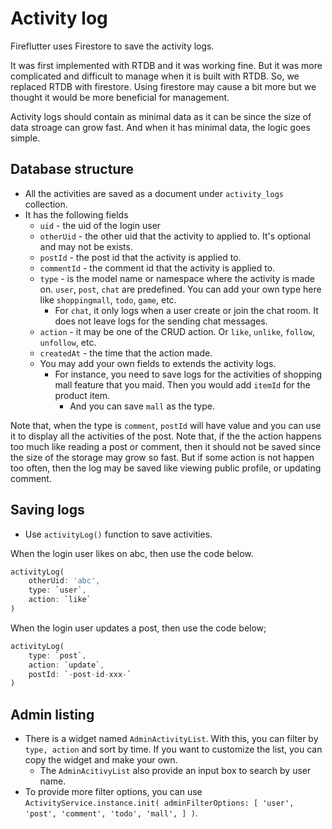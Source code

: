 # Activity log


Fireflutter uses Firestore to save the activity logs.

It was first implemented with RTDB and it was working fine. But it was more complicated and difficult to manage when it is built with RTDB. So, we replaced RTDB with firestore. Using firestore may cause a bit more but we thought it would be more beneficial for management.


Activity logs should contain as minimal data as it can be since the size of data stroage can grow fast. And when it has minimal data, the logic goes simple.




## Database structure


- All the activities are saved as a document under `activity_logs` collection.
- It has the following fields
  - `uid` - the uid of the login user
  - `otherUid` - the other uid that the activity to applied to. It's optional and may not be exists.
  - `postId` - the post id that the activity is applied to.
  - `commentId` - the comment id that the activity is applied to.
  - `type` - is the model name or namespace where the activity is made on. `user`, `post`, `chat` are predefined. You can add your own type here like `shoppingmall`, `todo`, `game`, etc.
    - For `chat`, it only logs when a user create or join the chat room. It does not leave logs for the sending chat messages.
  - `action` - it may be one of the CRUD action. Or `like`, `unlike`, `follow`, `unfollow`, etc.
  - `createdAt` - the time that the action made.
  - You may add your own fields to extends the activity logs. 
    - For instance, you need to save logs for the activities of shopping mall feature that you maid. Then you would add `itemId` for the product item.
      - And you can save `mall` as the type.


Note that, when the type is `comment`, `postId` will have value and you can use it to display all the activities of the post.
Note that, if the the action happens too much like reading a post or comment, then it should not be saved since the size of the storage may grow so fast. But if some action is not happen too often, then the log may be saved like viewing public profile, or updating comment.


## Saving logs


- Use `activityLog()` function to save activities.

When the login user likes on abc, then use the code below.

```dart
activityLog(
    otherUid: 'abc',
    type: `user`,
    action: `like`
)
```

When the login user updates a post, then use the code below;

```dart
activityLog(
    type: `post`,
    action: `update`,
    postId: `-post-id-xxx-`
)
```



## Admin listing

- There is a widget named `AdminActivityList`. With this, you can filter by `type, action` and sort by time. If you want to customize the list, you can copy the widget and make your own.
  - The `AdminAcitivyList` also provide an input box to search by user name.
- To provide more filter options, you can use `ActivityService.instance.init( adminFilterOptions: [ 'user', 'post', 'comment', 'todo', 'mall', ] )`.

